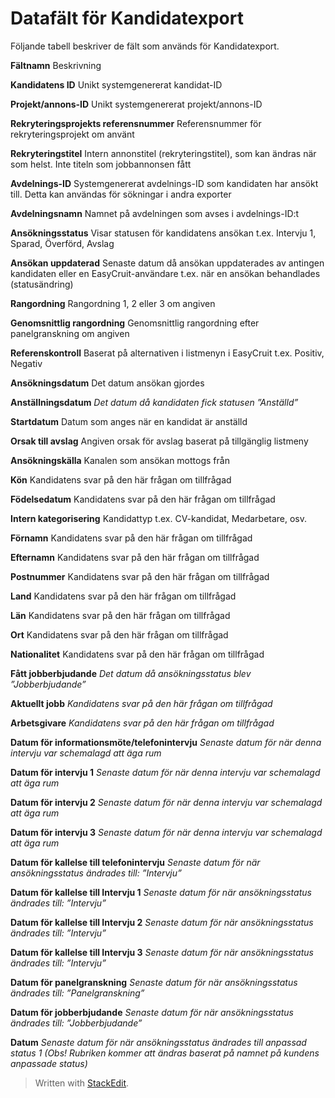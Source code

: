 # Datafält för Kandidatexport

Följande tabell beskriver de fält som används för Kandidatexport.

**Fältnamn** 
Beskrivning

**Kandidatens ID**
Unikt systemgenererat kandidat-ID

**Projekt/annons-ID**
Unikt systemgenererat projekt/annons-ID

**Rekryteringsprojekts referensnummer**
Referensnummer för rekryteringsprojekt om använt

**Rekryteringstitel**
Intern annonstitel (rekryteringstitel), som kan ändras när som helst. Inte titeln som jobbannonsen fått

**Avdelnings-ID**
Systemgenererat avdelnings-ID som kandidaten har ansökt till. Detta kan användas för sökningar i andra exporter

**Avdelningsnamn**
Namnet på avdelningen som avses i avdelnings-ID:t

**Ansökningsstatus**
Visar statusen för kandidatens ansökan t.ex. Intervju 1, Sparad, Överförd, Avslag

**Ansökan uppdaterad**
Senaste datum då ansökan uppdaterades av antingen kandidaten eller en EasyCruit-användare t.ex. när en ansökan behandlades (statusändring)

**Rangordning**
Rangordning 1, 2 eller 3 om angiven

**Genomsnittlig rangordning**
Genomsnittlig rangordning efter panelgranskning om angiven

**Referenskontroll**
Baserat på alternativen i listmenyn i EasyCruit t.ex. Positiv, Negativ

**Ansökningsdatum**
Det datum ansökan gjordes

**Anställningsdatum**
**Det datum då kandidaten fick statusen ”Anställd*”*

**Startdatum**
Datum som anges när en kandidat är anställd

**Orsak till avslag**
Angiven orsak för avslag baserat på tillgänglig listmeny

**Ansökningskälla**
Kanalen som ansökan mottogs från

**Kön**
Kandidatens svar på den här frågan om tillfrågad

**Födelsedatum**
Kandidatens svar på den här frågan om tillfrågad

**Intern kategorisering**
Kandidattyp t.ex. CV-kandidat, Medarbetare, osv.

**Förnamn**
Kandidatens svar på den här frågan om tillfrågad

**Efternamn**
Kandidatens svar på den här frågan om tillfrågad

**Postnummer**
Kandidatens svar på den här frågan om tillfrågad

**Land**
Kandidatens svar på den här frågan om tillfrågad

**Län**
Kandidatens svar på den här frågan om tillfrågad

**Ort**
Kandidatens svar på den här frågan om tillfrågad

**Nationalitet**
Kandidatens svar på den här frågan om tillfrågad

**Fått jobberbjudande**
*Det datum då ansökningsstatus blev ”Jobberbjudande”*

**Aktuellt jobb**
*Kandidatens svar på den här frågan om tillfrågad*

**Arbetsgivare**
*Kandidatens svar på den här frågan om tillfrågad*

**Datum för informationsmöte/telefonintervju**
*Senaste datum för när denna intervju var schemalagd att äga rum*

**Datum för intervju 1**
*Senaste datum för när denna intervju var schemalagd att äga rum*

**Datum för intervju 2**
*Senaste datum för när denna intervju var schemalagd att äga rum*

**Datum för intervju 3**
*Senaste datum för när denna intervju var schemalagd att äga rum*

**Datum för kallelse till telefonintervju**
*Senaste datum för när ansökningsstatus ändrades till: ”Intervju”*

**Datum för kallelse till Intervju 1**
*Senaste datum för när ansökningsstatus ändrades till: ”Intervju”*

**Datum för kallelse till Intervju 2**
*Senaste datum för när ansökningsstatus ändrades till: ”Intervju”*

**Datum för kallelse till Intervju 3**
*Senaste datum för när ansökningsstatus ändrades till: ”Intervju”*

**Datum för panelgranskning**
*Senaste datum för när ansökningsstatus ändrades till: ”Panelgranskning”*

**Datum för jobberbjudande**
*Senaste datum för när ansökningsstatus ändrades till: ”Jobberbjudande”*

**Datum**
*Senaste datum för när ansökningsstatus ändrades till anpassad status 1 (Obs! Rubriken kommer att ändras baserat på namnet på kundens anpassade status)*

> Written with [StackEdit](https://stackedit.io/).
<!--stackedit_data:
eyJoaXN0b3J5IjpbNTc1MDAzMDA1LC0xMTc1NjgyMzE5XX0=
-->